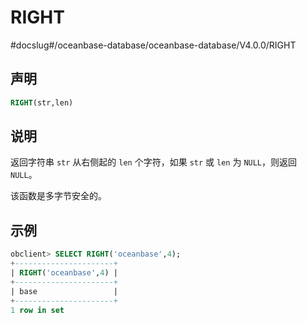 RIGHT 
==========================
#docslug#/oceanbase-database/oceanbase-database/V4.0.0/RIGHT


声明 
-----------------------

```sql
RIGHT(str,len)
```



说明 
-----------------------

返回字符串 `str` 从右侧起的 `len` 个字符，如果 `str` 或 `len` 为 `NULL`，则返回 `NULL`。

该函数是多字节安全的。

示例 
-----------------------

```sql
obclient> SELECT RIGHT('oceanbase',4);
+----------------------+
| RIGHT('oceanbase',4) |
+----------------------+
| base                 |
+----------------------+
1 row in set 
```


